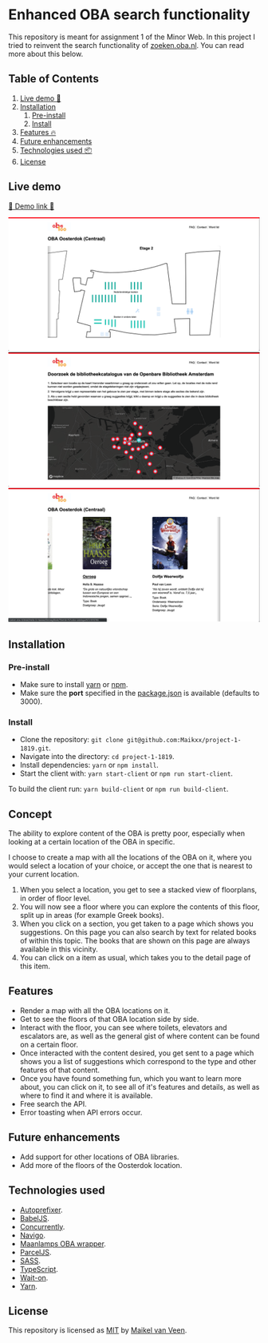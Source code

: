 # Enhanced OBA search functionality

This repository is meant for assignment 1 of the Minor Web.
In this project I tried to reinvent the search functionality of [zoeken.oba.nl](https://zoeken.oba.nl).
You can read more about this below.

## Table of Contents

1. [Live demo 🚀](#live-demo)
2. [Installation](#installation)
    1. [Pre-install](#pre-install)
    2. [Install](#install)
3. [Features 🔥](#features)
4. [Future enhancements](#future-enhancements)
5. [Technologies used 📦](#technologies-used)
6. [License](#license)

## Live demo

[🚀  Demo link  🚀](https://minor-web-project-1.netlify.com)

![Page 1](./docs/page-1.png)
![Page 2](./docs/page-2.png)
![Page 3](./docs/page-3.png)

## Installation

### Pre-install

* Make sure to install [yarn](https://yarnpkg.com/en/) or [npm](https://www.npmjs.com).
* Make sure the **port** specified in the [package.json](client/package.json) is available (defaults to 3000).

### Install

* Clone the repository: `git clone git@github.com:Maikxx/project-1-1819.git`.
* Navigate into the directory: `cd project-1-1819`.
* Install dependencies: `yarn` or `npm install`.
* Start the client with: `yarn start-client` or `npm run start-client`.

To build the client run: `yarn build-client` or `npm run build-client`.

## Concept

The ability to explore content of the OBA is pretty poor, especially when looking at a certain location of the OBA in specific.

I choose to create a map with all the locations of the OBA on it, where you would select a location of your choice, or accept the one that is nearest to your current location.

1. When you select a location, you get to see a stacked view of floorplans, in order of floor level.
2. You will now see a floor where you can explore the contents of this floor, split up in areas (for example Greek books).
3. When you click on a section, you get taken to a page which shows you suggestions. On this page you can also search by text for related books of within this topic. The books that are shown on this page are always available in this vicinity.
4. You can click on a item as usual, which takes you to the detail page of this item.

## Features

* Render a map with all the OBA locations on it.
* Get to see the floors of that OBA location side by side.
* Interact with the floor, you can see where toilets, elevators and escalators are, as well as the general gist of where content can be found on a certain floor.
* Once interacted with the content desired, you get sent to a page which shows you a list of suggestions which correspond to the type and other features of that content.
* Once you have found something fun, which you want to learn more about, you can click on it, to see all of it's features and details, as well as where to find it and where it is available.
* Free search the API.
* Error toasting when API errors occur.

## Future enhancements

* Add support for other locations of OBA libraries.
* Add more of the floors of the Oosterdok location.

## Technologies used

* [Autoprefixer](https://www.npmjs.com/package/autoprefixer).
* [BabelJS](https://babeljs.io).
* [Concurrently](https://www.npmjs.com/package/concurrently).
* [Navigo](https://github.com/krasimir/navigo).
* [Maanlamps OBA wrapper](https://github.com/maanlamp/OBA-wrapper).
* [ParcelJS](https://parceljs.org).
* [SASS](https://sass-lang.com/).
* [TypeScript](https://www.typescriptlang.org).
* [Wait-on](https://www.npmjs.com/package/wait-on).
* [Yarn](https://yarnpkg.com/en/).

## License

This repository is licensed as [MIT](LICENSE) by [Maikel van Veen](https://github.com/maikxx).